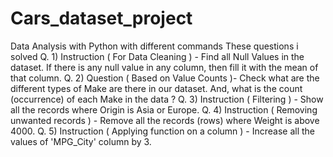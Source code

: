 # Cars_dataset_project
Data Analysis with Python with different commands
These questions i solved 
Q. 1) Instruction ( For Data Cleaning ) - Find all Null Values in the dataset. If there is any null value in any column, then fill it with the mean of that column.
Q. 2) Question ( Based on Value Counts )- Check what are the different types of Make are there in our dataset. And, what is the count (occurrence) of each Make in the data ?
Q. 3) Instruction ( Filtering ) - Show all the records where Origin is Asia or Europe.
Q. 4) Instruction ( Removing unwanted records ) - Remove all the records (rows) where Weight is above 4000.
Q. 5) Instruction ( Applying function on a column ) - Increase all the values of 'MPG_City' column by 3.
